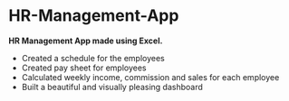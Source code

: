 # HR-Management-App
**HR Management App made using Excel.**

- Created a schedule for the employees
- Created pay sheet for employees
- Calculated weekly income, commission and sales for each employee
- Built a beautiful and visually pleasing dashboard
